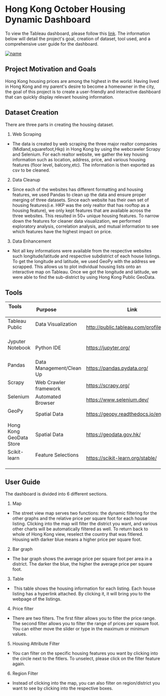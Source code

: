 
# Hong Kong October Housing Dynamic Dashboard

To view the Tableau dashboard, please follow this [link](https://public.tableau.com/app/profile/jacky1833/viz/HongKongHousingV5/Dashboard1).
The information below will detail the project's goal, creation of dataset,
tool used, and a comprehensive user guide for the dashboard.

[![name](https://github.com/Jleung1996/Covid19-Data-Visulization-SQL-Tableau/blob/main/MISC/DashboardDemo1.gif)](https://public.tableau.com/app/profile/jacky1833/viz/Covid19DynamicDashboard/Dashboard)

## Project Motivation and Goals
Hong Kong housing prices are among the highest in the world. Having lived in Hong Kong
and my parent's desire to become a homeowner in the city, the goal of this project is to create
a user-friendly and interactive dashboard that can quickly display relevant housing information.

## Dataset Creation
There are three parts in creating the housing dataset.

1. Web Scraping 

* The data is created by web scraping the three major realtor companies (Midland,squarefoot,Hkp) in Hong Kong by using the webcrawler Scrapy and Selenium. For each realtor website, we gather the key housing information such as location, address, price, and various housing features (floor level, balcony,etc). The information is then exported as csv to be cleaned.
2. Data Cleanup
* Since each of the websites has different formatting and housing features, we used Pandas to clean up the data and ensure proper merging of three datasets. Since each website has their own set of housing features(i.e. HKP was the only realtor that has rooftop as a housing feature), we only kept features that are available across the three websites. This resulted in 50+ unique housing features. To narrow down the features for cleaner data visualization, we performed exploratory analysis, correlation analysis, and mutual information to see which features have the highest impact on price.
3. Data Enhancement

* Not all key informations were available from the respective websites such longitude/latitude and respective subdistrict of each house listings. To get the longitude and latitude, we used GeoPy with the address we scrapped. This allows us to plot individual housing lists onto an interactive map on Tableau. Once we got the longitude and latitude, we were able to find the sub-district by using Hong Kong Public GeoData.

## Tools
| Tools                   | Purpose                  | Link                                                                       |
|-------------------------|--------------------------|----------------------------------------------------------------------------|
| Tableau Public          | Data Visualization       | http://public.tableau.com/profile/api/publish/HongKongHousingV4/Dashboard1 |
| Jyputer Notebook        | Python IDE               | https://jupyter.org/                                                       |
| Pandas                  | Data Management/Clean Up | https://pandas.pydata.org/                                                 |
| Scrapy                  | Web Crawler framework    | https://scrapy.org/                                                        |
| Selenium                | Automated Browser        | https://www.selenium.dev/                                                  |
| GeoPy                   | Spatial Data             | https://geopy.readthedocs.io/en/stable/                                    |
| Hong Kong GeoData Store | Spatial Data             | https://geodata.gov.hk/                                                    |
| Scikit-learn            | Feature Selections       | https://scikit-learn.org/stable/                                           |

## User Guide
The dashboard is divided into 6 different sections.

1. Map
 
 * The street view map serves two functions: the dynamic filtering for the other graphs and the relative price per square foot for each house listing. Clicking into the map will filter the district you want, and various other charts will be automatically filtered as well. To return back to whole of Hong Kong view, reselect the country that was fitlered. Housing with darker blue means a higher price per square foot. 
2. Bar graph
 
 * The bar graph shows the average price per square foot per area in a district. The darker the blue, the higher the average price per square foot.

3. Table

*  This table shows the housing information for each listing. Each house listing has a hyperlink attached. By clicking it, it will bring you to the webpage of the listings.

4. Price filter
 
 * There are two filters. The first filter allows you to filter the price range. The second filter allows you to filter the range of prices per square foot. You can either move the slider or type in the maximum or minimum values. 
5. Housing Attribute Filter
 
 * You can filter on the specific housing features you want by clicking into the circle next to the fitlers. To unselect, please click on the filter feature again. 
6. Region Filter
 
 * Instead of clicking into the map, you can also filter on region/district you want to see by clicking into the respective boxes.
 
